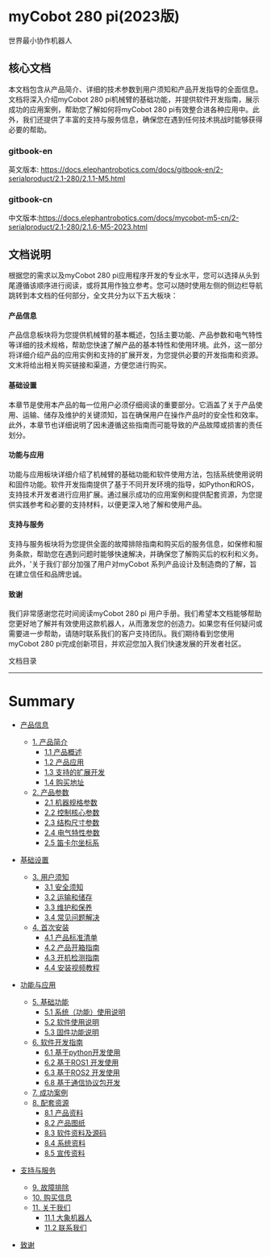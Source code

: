 # myCobot 280 pi(2023版)
世界最小协作机器人    

核心文档
---

本文档包含从产品简介、详细的技术参数到用户须知和产品开发指导的全面信息。文档将深入介绍myCobot 280 pi机械臂的基础功能，并提供软件开发指南，展示成功的应用案例，帮助您了解如何将myCobot 280 pi有效整合进各种应用中。此外，我们还提供了丰富的支持与服务信息，确保您在遇到任何技术挑战时能够获得必要的帮助。
### gitbook-en
英文版本: https://docs.elephantrobotics.com/docs/gitbook-en/2-serialproduct/2.1-280/2.1.1-M5.html
### gitbook-cn
中文版本:https://docs.elephantrobotics.com/docs/mycobot-m5-cn/2-serialproduct/2.1-280/2.1.6-M5-2023.html

文档说明
---

根据您的需求以及myCobot 280 pi应用程序开发的专业水平，您可以选择从头到尾遵循该顺序进行阅读，或将其用作独立参考。您可以随时使用左侧的侧边栏导航跳转到本文档的任何部分，全文共分为以下五大板块：

#### 产品信息
产品信息板块将为您提供机械臂的基本概述，包括主要功能、产品参数和电气特性等详细的技术规格，帮助您快速了解产品的基本特性和使用环境。此外，这一部分将详细介绍产品的应用实例和支持的扩展开发，为您提供必要的开发指南和资源。文末将给出相关购买链接和渠道，方便您进行购买。

#### 基础设置
本章节是使用本产品的每一位用户必须仔细阅读的重要部分。它涵盖了关于产品使用、运输、储存及维护的关键须知，旨在确保用户在操作产品时的安全性和效率。此外，本章节也详细说明了因未遵循这些指南而可能导致的产品故障或损害的责任划分。

#### 功能与应用
功能与应用板块详细介绍了机械臂的基础功能和软件使用方法，包括系统使用说明和固件功能。软件开发指南提供了基于不同开发环境的指导，如Python和ROS，支持技术开发者进行应用扩展。通过展示成功的应用案例和提供配套资源，为您提供实践参考和必要的支持材料，以便更深入地了解和使用产品。

#### 支持与服务
支持与服务板块将为您提供全面的故障排除指南和购买后的服务信息，如保修和服务条款，帮助您在遇到问题时能够快速解决，并确保您了解购买后的权利和义务。此外，'关于我们'部分加强了用户对myCobot 系列产品设计及制造商的了解，旨在建立信任和品牌忠诚。

#### 致谢
我们非常感谢您花时间阅读myCobot 280 pi 用户手册。我们希望本文档能够帮助您更好地了解并有效使用这款机器人，从而激发您的创造力。如果您有任何疑问或需要进一步帮助，请随时联系我们的客户支持团队。我们期待看到您使用 myCobot 280 pi完成创新项目，并欢迎您加入我们快速发展的开发者社区。


文档目录  

---

# Summary
* [产品信息](product-information/README.md)
    * [1. 产品简介](product-information/introduction.md)
        * [1.1 产品概述](product-information/overview.md)
        * [1.2 产品应用](product-information/application.md)
        * [1.3 支持的扩展开发](product-information/extended-development.md)
        * [1.4 购买地址](product-information/purchase.md)
    * [2. 产品参数](product-information/specifications.md)
        * [2.1 机器规格参数](product-information/machine-specs.md)
        * [2.2 控制核心参数](product-information/core-specs.md)
        * [2.3 结构尺寸参数](product-information/dimension-specs.md)
        * [2.4 电气特性参数](product-information/electrical-specs.md)
        * [2.5 笛卡尔坐标系](product-information/cartesian-coordinates.md)

* [基础设置](basic-settings/README.md)
    * [3. 用户须知](basic-settings/user-instructions.md)
        * [3.1 安全须知](basic-settings/safety-instructions.md)
        * [3.2 运输和储存](basic-settings/transport-storage.md)
        * [3.3 维护和保养](basic-settings/maintenance.md)
        * [3.4 常见问题解决](basic-settings/faq.md)
    * [4. 首次安装](basic-settings/initial-setup.md)
        * [4.1 产品标准清单](basic-settings/standard-list.md)
        * [4.2 产品开箱指南](basic-settings/unboxing-guide.md)
        * [4.3 开机检测指南](basic-settings/startup-check-guide.md)
        * [4.4 安装视频教程](basic-settings/installation-video.md)

* [功能与应用](features-applications/README.md)
    * [5. 基础功能](features-applications/basic-features.md)
        * [5.1 系统（功能）使用说明](features-applications/system-instructions.md)
        * [5.2 软件使用说明](features-applications/software-instructions.md)
        * [5.3 固件功能说明](features-applications/firmware-features.md)
    * [6. 软件开发指南](features-applications/development-guide.md)
        * [6.1 基于python开发使用](features-applications/python-development.md)
        * [6.2 基于ROS1 开发使用](features-applications/ros1-development.md)
        * [6.3 基于ROS2 开发使用](features-applications/ros2-development.md)
        * [6.8 基于通信协议包开发](features-applications/protocol-development.md)
    * [7. 成功案例](features-applications/success-stories.md)
    * [8. 配套资源](features-applications/supporting-resources.md)
        * [8.1 产品资料](features-applications/product-info.md)
        * [8.2 产品图纸](features-applications/product-drawings.md)
        * [8.3 软件资料及源码](features-applications/software-sources.md)
        * [8.4 系统资料](features-applications/system-info.md)
        * [8.5 宣传资料](features-applications/promotional-materials.md)

* [支持与服务](support-services/README.md)
    * [9. 故障排除](support-services/troubleshooting.md)
    * [10. 购买信息](support-services/purchasing-info.md)
    * [11. 关于我们](support-services/about-us.md)
        * [11.1 大象机器人](support-services/elephant-robotics.md)
        * [11.2 联系我们](support-services/contact-us.md)

* [致谢](acknowledgements.md)
